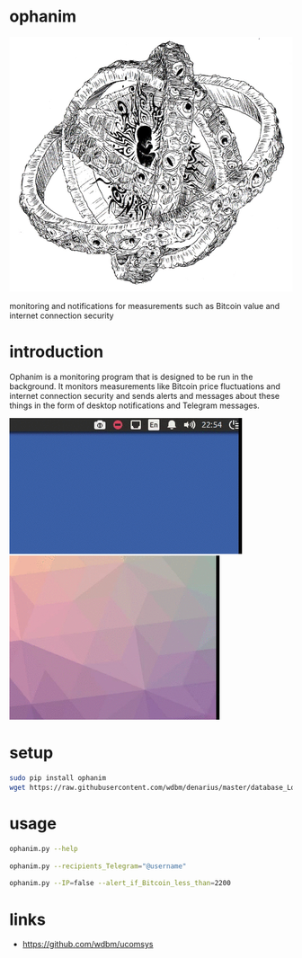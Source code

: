 # ophanim

![](https://raw.githubusercontent.com/wdbm/ophanim/master/media/ophanim.png)

monitoring and notifications for measurements such as Bitcoin value and internet connection security

# introduction

Ophanim is a monitoring program that is designed to be run in the background. It monitors measurements like Bitcoin price fluctuations and internet connection security and sends alerts and messages about these things in the form of desktop notifications and Telegram messages.

![](https://raw.githubusercontent.com/wdbm/ophanim/master/media/notifications.gif) ![](https://raw.githubusercontent.com/wdbm/ophanim/master/media/messages.gif)

# setup

```Bash
sudo pip install ophanim
wget https://raw.githubusercontent.com/wdbm/denarius/master/database_LocalBitcoins.db
```

# usage

```Bash
ophanim.py --help
```

```Bash
ophanim.py --recipients_Telegram="@username"
```

```Bash
ophanim.py --IP=false --alert_if_Bitcoin_less_than=2200
```

# links

- <https://github.com/wdbm/ucomsys>
